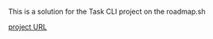 This is a solution for the Task CLI project on the roadmap.sh

[project URL](https://github.com/diananeg01/java_cli_project)
